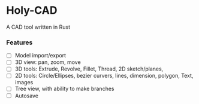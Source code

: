 # Holy-CAD

A CAD tool written in Rust

### Features

- [ ] Model import/export
- [ ] 3D view: pan, zoom, move
- [ ] 3D tools: Extrude, Revolve, Fillet, Thread, 2D sketch/planes, 
- [ ] 2D tools: Circle/Ellipses, bezier curvers, lines, dimension, polygon, Text, images
- [ ] Tree view, with ability to make branches
- [ ] Autosave
